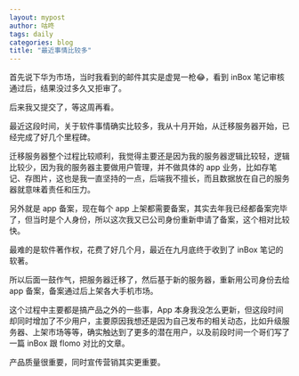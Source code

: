 ```yaml
---
layout: mypost
author: 咕咚
tags: daily
categories: blog
title: "最近事情比较多"
---
```


首先说下华为市场，当时我看到的邮件其实是虚晃一枪😂，看到 inBox  笔记审核通过后，结果没过多久又拒审了。

后来我又提交了，等这周再看。

最近这段时间，关于软件事情确实比较多，我从十月开始，从迁移服务器开始，已经完成了好几个里程碑。

迁移服务器整个过程比较顺利，我觉得主要还是因为我的服务器逻辑比较轻，逻辑比较少，因为我的服务器主要做用户管理，并不做具体的 app 业务，比如存笔记、存图片，这也是我一直坚持的一点，后端我不擅长，而且数据放在自己的服务器就意味着责任和压力。

另外就是 app 备案，现在每个 app 上架都需要备案，其实去年我已经都备案完毕了，但当时是个人身份，所以这次我又已公司身份重新申请了备案，这个相对比较快。

最难的是软件著作权，花费了好几个月，最近在九月底终于收到了 inBox 笔记的软著。

所以后面一鼓作气，把服务器迁移了，然后基于新的服务器，重新用公司身份去给 app 备案，备案通过后上架各大手机市场。

这个过程中主要都是搞产品之外的一些事，App 本身我没怎么更新，但这段时间却同时增加了不少用户，主要原因我想还是因为自己发布的相关动态，比如升级服务器、上架市场等等，确实触达到了更多的潜在用户，以及前段时间一个哥们写了一篇 inBox 跟 flomo 对比的文章。

产品质量很重要，同时宣传营销其实更重要。